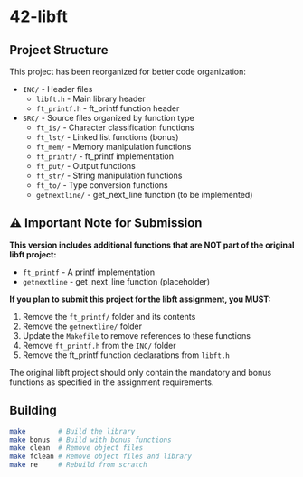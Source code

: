 # 42-libft

## Project Structure

This project has been reorganized for better code organization:

- `INC/` - Header files
  - `libft.h` - Main library header
  - `ft_printf.h` - ft_printf function header
- `SRC/` - Source files organized by function type
  - `ft_is/` - Character classification functions
  - `ft_lst/` - Linked list functions (bonus)
  - `ft_mem/` - Memory manipulation functions
  - `ft_printf/` - ft_printf implementation
  - `ft_put/` - Output functions
  - `ft_str/` - String manipulation functions
  - `ft_to/` - Type conversion functions
  - `getnextline/` - get_next_line function (to be implemented)

## ⚠️ Important Note for Submission

**This version includes additional functions that are NOT part of the original libft project:**

- `ft_printf` - A printf implementation
- `getnextline` - get_next_line function (placeholder)

**If you plan to submit this project for the libft assignment, you MUST:**

1. Remove the `ft_printf/` folder and its contents
2. Remove the `getnextline/` folder
3. Update the `Makefile` to remove references to these functions
4. Remove `ft_printf.h` from the `INC/` folder
5. Remove the ft_printf function declarations from `libft.h`

The original libft project should only contain the mandatory and bonus functions as specified in the assignment requirements.

## Building

```bash
make        # Build the library
make bonus  # Build with bonus functions
make clean  # Remove object files
make fclean # Remove object files and library
make re     # Rebuild from scratch
```